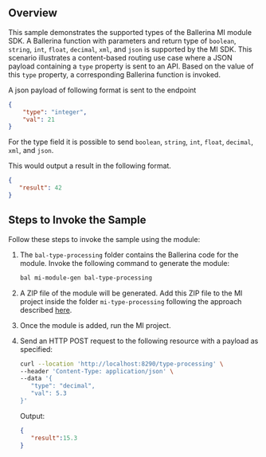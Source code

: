 ## Overview

This sample demonstrates the supported types of the Ballerina MI module SDK. A Ballerina function with parameters and return type of `boolean`, `string`, `int`, `float`, `decimal`, `xml`, and `json` is supported by the MI SDK.
This scenario illustrates a content-based routing use case where a JSON payload containing a `type` property is sent to an API. Based on the value of this `type` property, a corresponding Ballerina function is invoked.

A json payload of following format is sent to the endpoint

```json
{
    "type": "integer",
    "val": 21
}
```

For the type field it is possible to send `boolean`, `string`, `int`, `float`, `decimal`, `xml`, and `json`.

This would output a result in the following format.

```json
{
   "result": 42
}
```

## Steps to Invoke the Sample

Follow these steps to invoke the sample using the module:

1. The `bal-type-processing` folder contains the Ballerina code for the module. Invoke the following command to generate the module:

    ```bash
    bal mi-module-gen bal-type-processing
    ```

2. A ZIP file of the module will be generated. Add this ZIP file to the MI project inside the folder `mi-type-processing` following the approach described [here](https://mi.docs.wso2.com/en/latest/develop/creating-artifacts/adding-connectors/).

3. Once the module is added, run the MI project.

4. Send an HTTP POST request to the following resource with a payload as specified:

   ```bash
   curl --location 'http://localhost:8290/type-processing' \
   --header 'Content-Type: application/json' \
   --data '{
      "type": "decimal",
      "val": 5.3
   }'
   ```

   Output:

   ```json
   {
      "result":15.3
   }
   ```
